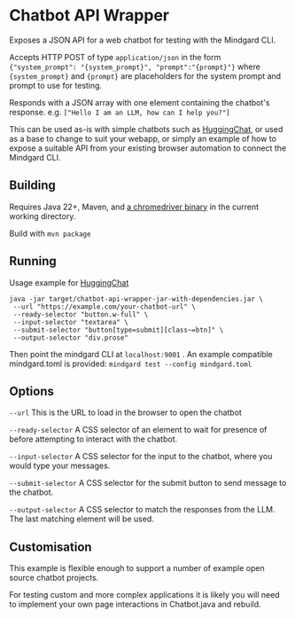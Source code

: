 # Chatbot API Wrapper

Exposes a JSON API for a web chatbot for testing with the Mindgard CLI.

Accepts HTTP POST of type `application/json` in the form `{"system_prompt": "{system_prompt}", "prompt":"{prompt}"}` where `{system_prompt}` and `{prompt}` are placeholders for the system prompt and prompt to use for testing.

Responds with a JSON array with one element containing the chatbot's response. e.g. `["Hello I am an LLM, how can I help you?"]`

This can be used as-is with simple chatbots such as [HuggingChat](https://huggingface.co/chat/), or used as a base to change to suit your webapp, 
or simply an example of how to expose a suitable API from your existing browser automation to connect the Mindgard CLI.

## Building

Requires Java 22+, Maven, and [a chromedriver binary](https://developer.chrome.com/docs/chromedriver/downloads) in the current working directory.

Build with `mvn package`

## Running 

Usage example for [HuggingChat](https://huggingface.co/chat/)

```
java -jar target/chatbot-api-wrapper-jar-with-dependencies.jar \
 --url "https://example.com/your-chatbot-url" \
 --ready-selector "button.w-full" \
 --input-selector "textarea" \
 --submit-selector "button[type=submit][class~=btn]" \
 --output-selector "div.prose"
 ```
 
Then point the mindgard CLI at `localhost:9001` . An example compatible mindgard.toml is provided: `mindgard test --config mindgard.toml`

## Options

`--url` This is the URL to load in the browser to open the chatbot

`--ready-selector` A CSS selector of an element to wait for presence of before attempting to interact with the chatbot. 

`--input-selector` A CSS selector for the input to the chatbot, where you would type your messages.

`--submit-selector` A CSS selector for the submit button to send message to the chatbot.

`--output-selector` A CSS selector to match the responses from the LLM. The last matching element will be used. 

## Customisation

This example is flexible enough to support a number of example open source chatbot projects.

For testing custom and more complex applications it is likely you will need to implement your own page interactions in Chatbot.java and rebuild.